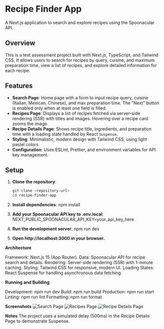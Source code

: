 # Recipe Finder App

A Next.js application to search and explore recipes using the Spoonacular API.

## Overview

This is a test assessment project built with Next.js, TypeScript, and Tailwind CSS. It allows users to search for recipes by query, cuisine, and maximum preparation time, view a list of recipes, and explore detailed information for each recipe.

## Features
- **Search Page**: Home page with a form to input recipe query, cuisine (Italian, Mexican, Chinese), and max preparation time. The "Next" button is enabled only when at least one field is filled.
- **Recipes Page**: Displays a list of recipes fetched via server-side rendering (SSR) with titles and images. Hovering over a recipe card zooms the image.
- **Recipe Details Page**: Shows recipe title, ingredients, and preparation time with a loading state handled by React `Suspense`.
- **Styling**: Minimalistic, modern design with Tailwind CSS, using light pastel colors.
- **Configuration**: Uses ESLint, Prettier, and environment variables for API key management.

## Setup

1. **Clone the repository**:
   ```bash
   git clone <repository-url>
   cd recipe-finder-app

2. **Install dependencies**:
   npm install

3. **Add your Spoonacular API key to .env.local**:
    NEXT_PUBLIC_SPOONACULAR_API_KEY=your_api_key_here

4. **Run the development server**:
    npm run dev

5. **Open http://localhost:3000 in your browser.**

**Architecture**

Framework: Next.js 15 (App Router).
Data: Spoonacular API for recipe search and details.
Rendering: Server-side rendering (SSR) with 1-minute caching.
Styling: Tailwind CSS for responsive, modern UI.
Loading States: React Suspense for handling asynchronous data fetching.

**Running and Building**

Development: npm run dev
Build: npm run build
Production: npm run start
Linting: npm run lint
Formatting: npm run format

**Screenshots**
![Search Page](https://github.com/user-attachments/assets/6790e70b-24e8-4cfe-b839-2a65311c0a69)
![Recipes Page](https://github.com/user-attachments/assets/adee8c46-34ca-4cd2-97c3-ef7912ed6a4f)
![Recipe Details Page](https://github.com/user-attachments/assets/37f8f303-0770-4e55-8090-c14bfaee8146)

**Notes**
The project uses a simulated delay (500ms) in the Recipe Details Page to demonstrate Suspense.
